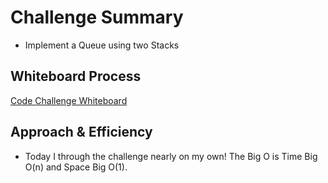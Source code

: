 # Challenge Summary

- Implement a Queue using two Stacks

## Whiteboard Process

[Code Challenge  Whiteboard](docs/stack_queue_pseudo/whiteboard-11.png)

## Approach & Efficiency

- Today I through the challenge nearly on my own! The Big O is Time Big O(n) and Space Big O(1).
